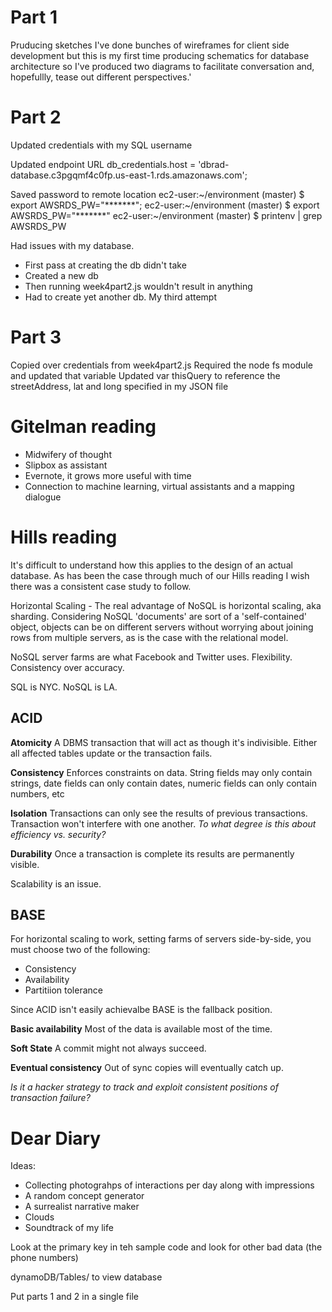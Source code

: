 # Part 1
Pruducing sketches
I've done bunches of wireframes for client side development but this is my first time producing schematics for database architecture so I've produced two diagrams to facilitate conversation and, hopefullly, tease out different perspectives.'

# Part 2

Updated credentials with my SQL username

Updated endpoint URL
db_credentials.host = 'dbrad-database.c3pgqmf4c0fp.us-east-1.rds.amazonaws.com';

Saved password to remote location
ec2-user:~/environment (master) $ export AWSRDS_PW="*******";
ec2-user:~/environment (master) $ export AWSRDS_PW="*******"
ec2-user:~/environment (master) $ printenv | grep AWSRDS_PW

Had issues with my database.
* First pass at creating the db didn't take
* Created a new db
* Then running week4part2.js wouldn't result in anything
* Had to create yet another db. My third attempt

# Part 3
Copied over credentials from week4part2.js
Required the node fs module and updated that variable
Updated var thisQuery to reference the streetAddress, lat and long specified in my JSON file

# Gitelman reading
* Midwifery of thought 
* Slipbox as assistant
* Evernote, it grows more useful with time  
* Connection to machine learning, virtual assistants and a mapping dialogue

# Hills reading
It's difficult to understand how this applies to the design of an actual database. As has been the case through much of our Hills reading I wish there was a consistent case study to follow.

Horizontal Scaling - The real advantage of NoSQL is horizontal scaling, aka sharding. Considering NoSQL 'documents' are sort of a 'self-contained' object, objects can be on different servers without worrying about joining rows from multiple servers, as is the case with the relational model.

NoSQL server farms are what Facebook and Twitter uses. Flexibility. Consistency over accuracy. 

SQL is NYC. NoSQL is LA. 

## ACID

**Atomicity**
A DBMS transaction that will act as though it's indivisible. Either all affected tables update or the transaction fails.

**Consistency**
Enforces constraints on data. String fields may only contain strings, date fields can only contain dates, numeric fields can only contain numbers, etc

**Isolation**
Transactions can only see the results of previous transactions. Transaction won't interfere with one another. 
*To what degree is this about efficiency vs. security?*

**Durability**
Once a transaction is complete its results are permanently visible.

Scalability is an issue.

## BASE

For horizontal scaling to work, setting farms of servers side-by-side, you must choose two of the following:
* Consistency
* Availability
* Partitiion tolerance

Since ACID isn't easily achievalbe BASE is the fallback position.

**Basic availability**
Most of the data is available most of the time.

**Soft State**
A commit might not always succeed.

**Eventual consistency**
Out of sync copies will eventually catch up.

*Is it a hacker strategy to track and exploit consistent positions of transaction failure?*

# Dear Diary
Ideas:
* Collecting photograhps of interactions per day along with impressions
* A random concept generator
* A surrealist narrative maker
* Clouds
* Soundtrack of my life

Look at the primary key in teh sample code and look for other bad data (the phone numbers)

dynamoDB/Tables/ to view database

Put parts 1 and 2 in a single file
